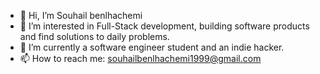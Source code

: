 - 👋 Hi, I’m Souhail benlhachemi
- 👀 I’m interested in Full-Stack development, building software products and find solutions to daily problems.
- 🌱 I’m currently a software engineer student and an indie hacker.
- 📫 How to reach me: souhailbenlhachemi1999@gmail.com

<!---
benlhachemi/benlhachemi is a ✨ special ✨ repository because its `README.md` (this file) appears on your GitHub profile.
You can click the Preview link to take a look at your changes.
--->
